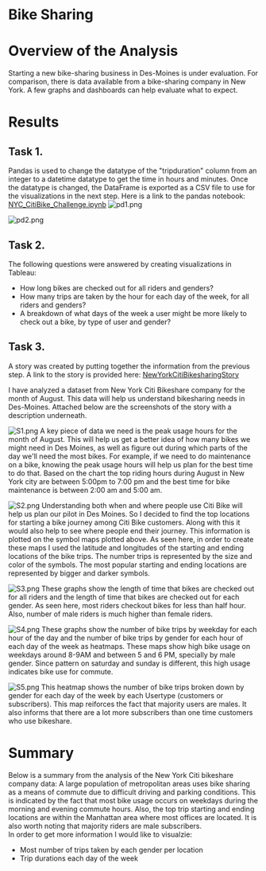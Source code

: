 # Bike Sharing
# Overview of the Analysis
Starting a new bike-sharing business in Des-Moines is under evaluation. For comparison, there is data available from a bike-sharing company in New York.
A few graphs and dashboards can help evaluate what to expect.
# Results
## Task 1. 
Pandas is used to change the datatype of the "tripduration" column from an integer to a datetime datatype to get the time in hours and minutes. Once the datatype is changed, the DataFrame is exported as a CSV file to use for the visualizations in the next step. Here is a link to the pandas notebook: [NYC_CitiBike_Challenge.ipynb](https://github.com/rmat112/bikesharing/blob/main/NYC_CitiBike_Challenge.ipynb)
![pd1.png](https://github.com/rmat112/bikesharing/blob/main/images/pd1.png)

![pd2.png](https://github.com/rmat112/bikesharing/blob/main/images/pd2.png)

## Task 2.
The following questions were answered by creating visualizations in Tableau:
- How long bikes are checked out for all riders and genders?
- How many trips are taken by the hour for each day of the week, for all riders and genders?
- A breakdown of what days of the week a user might be more likely to check out a bike, by type of user and gender?

## Task 3.
A story was created by putting together the information from the previous step. A link to the story is provided here: 
[NewYorkCitiBikesharingStory](https://public.tableau.com/app/profile/ruchi.mathur5443/viz/Bikesharing_Story_16432470728330/NewYorkCitiBikesharingStory)

I have analyzed a dataset from New York Citi Bikeshare company for the month of August. This data will help us understand bikesharing needs in Des-Moines.
Attached below are the screenshots of the story with a description underneath.

![S1.png](https://github.com/rmat112/bikesharing/blob/main/images/S1.png)
A key piece of data we need is the peak usage hours for the month of August. This will help us get a better idea of how many bikes we might need in Des Moines, as well as figure out during which parts of the day we'll need the most bikes. For example, if we need to do maintenance on a bike, knowing the peak usage hours will help us plan for the best time to do that.
Based on the chart the top riding hours during August in New York city are between 5:00pm to 7:00 pm and the best time for bike maintenance is between 2:00 am and 5:00 am.

![S2.png](https://github.com/rmat112/bikesharing/blob/main/images/S2.png)
Understanding both when and where people use Citi Bike will help us plan our pilot in Des Moines. So I decided to find the top locations for starting a bike journey among Citi Bike customers. Along with this it would also help to see where people end their journey. This information is plotted on the symbol maps plotted above. As seen here, in order to create these maps I used the latitude and longitudes of the starting and ending locations of the bike trips. The number trips is represented by the size and color of the symbols. The most popular starting and ending locations are represented by bigger and darker symbols.

![S3.png](https://github.com/rmat112/bikesharing/blob/main/images/S3.png)
These graphs show the length of time that bikes are checked out for all riders and the length of time that bikes are checked out for each gender. As seen here, most riders checkout bikes for less than half hour. Also, number of male riders is much higher than female riders.

![S4.png](https://github.com/rmat112/bikesharing/blob/main/images/S4.png)
These graphs show the number of bike trips by weekday for each hour of the day and the number of bike trips by gender for each hour of each day of the week as heatmaps. These maps show high bike usage on weekdays around 8-9AM and between 5 and 6 PM, specially by male gender. Since pattern on saturday and sunday is different, this high usage indicates bike use for commute.

![S5.png](https://github.com/rmat112/bikesharing/blob/main/images/S5.png)
This heatmap shows the number of bike trips broken down by gender for each day of the week by each Usertype (customers or subscribers). This map reiforces the fact that majority users are males. It also informs that there are a lot more subscribers than one time customers who use bikeshare.


# Summary
Below is a summary from the analysis of the New York Citi bikeshare company data:
A large population of metropolitan areas uses bike sharing as a means of commute due to difficult driving and parking conditions. This is indicated by the fact that most bike usage occurs on weekdays during the morning and evening commute hours. Also, the top trip starting and ending locations are within the Manhattan area where most offices are located. It is also worth noting that majority riders are male subscribers.<br/>
In order to get more information I would like to visualzie:<br/>
- Most number of trips taken by each gender per location
- Trip durations each day of the week
